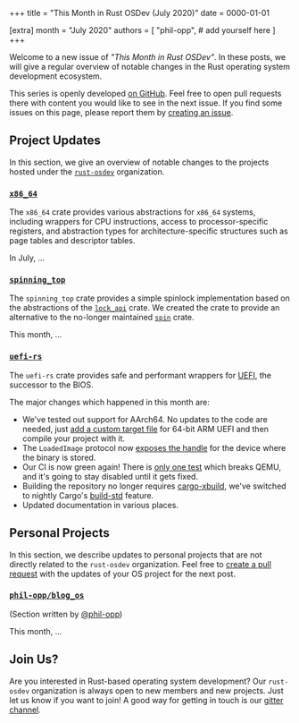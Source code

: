 +++
title = "This Month in Rust OSDev (July 2020)"
date = 0000-01-01

[extra]
month = "July 2020"
authors = [
    "phil-opp",
    # add yourself here
]
+++

Welcome to a new issue of _"This Month in Rust OSDev"_. In these posts, we will give a regular overview of notable changes in the Rust operating system development ecosystem.

<!-- more -->

This series is openly developed [on GitHub](https://github.com/rust-osdev/homepage/). Feel free to open pull requests there with content you would like to see in the next issue. If you find some issues on this page, please report them by [creating an issue](https://github.com/rust-osdev/homepage/issues/new).

<!--
    This is a draft for the upcoming "This Month in Rust OSDev (July 2020)" post.
    Feel free to create pull requests against the `next` branch to add your
    content here.

    Please take a look at the past posts on https://rust-osdev.com/ to see the
    general structure of these posts.
-->

## Project Updates

In this section, we give an overview of notable changes to the projects hosted under the [`rust-osdev`] organization.

[`rust-osdev`]: https://github.com/rust-osdev/about

### [`x86_64`](https://github.com/rust-osdev/x86_64)

The `x86_64` crate provides various abstractions for `x86_64` systems, including wrappers for CPU instructions, access to processor-specific registers, and abstraction types for architecture-specific structures such as page tables and descriptor tables.

In July, …

### [`spinning_top`](https://github.com/rust-osdev/spinning_top)

The `spinning_top` crate provides a simple spinlock implementation based on the abstractions of the [`lock_api`](https://docs.rs/lock_api/0.4.1/lock_api/) crate. We created the crate to provide an alternative to the no-longer maintained [`spin`](https://github.com/mvdnes/spin-rs) crate.

This month, …

### [`uefi-rs`](https://github.com/rust-osdev/uefi-rs)

The `uefi-rs` crate provides safe and performant wrappers for [UEFI](https://en.wikipedia.org/wiki/Unified_Extensible_Firmware_Interface), the successor to the BIOS.

The major changes which happened in this month are:
- We've tested out support for AArch64. No updates to the code are needed, just [add a custom target file](https://github.com/rust-osdev/uefi-rs/blob/e2748687bdafcc21f35e6d4db27b4b1b31bdcf6e/uefi-test-runner/aarch64-unknown-uefi.json) for 64-bit ARM UEFI and then compile your project with it.
- The `LoadedImage` protocol now [exposes the handle](https://docs.rs/uefi/0.4.7/uefi/proto/loaded_image/struct.LoadedImage.html#method.device) for the device where the binary is stored.
- Our CI is now green again! There is [only one test](https://github.com/rust-osdev/uefi-rs/issues/103#issuecomment-604728460) which breaks QEMU, and it's going to stay disabled until it gets fixed.
- Building the repository no longer requires [cargo-xbuild](https://github.com/rust-osdev/cargo-xbuild), we've switched to nightly Cargo's [build-std](https://doc.rust-lang.org/nightly/cargo/reference/unstable.html#build-std) feature.
- Updated documentation in various places.

## Personal Projects

In this section, we describe updates to personal projects that are not directly related to the `rust-osdev` organization. Feel free to [create a pull request](https://github.com/rust-osdev/homepage/pulls) with the updates of your OS project for the next post.

### [`phil-opp/blog_os`](https://github.com/phil-opp/blog_os)

<span class="gray">(Section written by [@phil-opp](https://github.com/phil-opp))</span>

This month, …

## Join Us?

Are you interested in Rust-based operating system development? Our `rust-osdev` organization is always open to new members and new projects. Just let us know if you want to join! A good way for getting in touch is our [gitter channel](https://gitter.im/rust-osdev/Lobby).


<!--
TODO: Update publication date
-->
